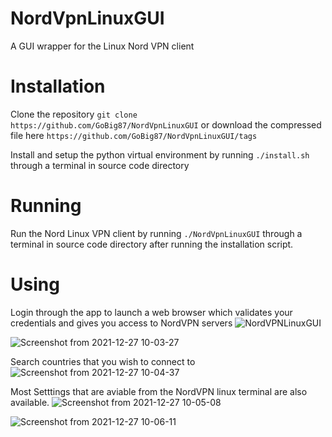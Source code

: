 # NordVpnLinuxGUI
A GUI wrapper for the Linux Nord VPN client

# Installation
Clone the repository
```git clone https://github.com/GoBig87/NordVpnLinuxGUI```
or download the compressed file here
```https://github.com/GoBig87/NordVpnLinuxGUI/tags```

Install and setup the python virtual environment by running
```./install.sh```
through a terminal in source code directory 

# Running
Run the Nord Linux VPN client by running
```./NordVpnLinuxGUI```
through a terminal in source code directory after running the installation script.

# Using
Login through the app to launch a web browser which validates your credentials and gives you access to NordVPN servers
![NordVPNLinuxGUI](https://user-images.githubusercontent.com/39137894/147497883-acba88e9-e7a7-48b1-b735-48e7bd78632e.gif)

![Screenshot from 2021-12-27 10-03-27](https://user-images.githubusercontent.com/39137894/147496843-a950e90c-da1f-4383-b486-5dd008bbb2f4.png)

Search countries that you wish to connect to
![Screenshot from 2021-12-27 10-04-37](https://user-images.githubusercontent.com/39137894/147496945-3843c19b-e97d-48de-a157-b741acb6f89b.png)

Most Setttings that are aviable from the NordVPN linux terminal are also available.
![Screenshot from 2021-12-27 10-05-08](https://user-images.githubusercontent.com/39137894/147496987-72d1f818-3cdd-4630-9049-1a3f390a8e1e.png)

![Screenshot from 2021-12-27 10-06-11](https://user-images.githubusercontent.com/39137894/147497000-849e862b-63a5-4068-a62a-79f3e0074aa0.png)
